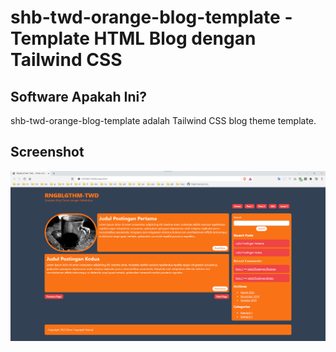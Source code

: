 # shb-twd-orange-blog-template - Template HTML Blog dengan Tailwind CSS

## Software Apakah Ini?

shb-twd-orange-blog-template adalah Tailwind CSS blog theme template.

## Screenshot

![ScreenShot](.readme-assets/shb-twd-orange-blog-template-1.png?raw=true)
